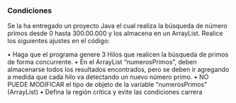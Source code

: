 ### Condiciones 
 
Se la ha entregado un proyecto Java el cual realiza la búsqueda de número primos desde 0 hasta 
300.00.000 y los almacena en un ArrayList. Realice los siguientes ajustes en el código:

• Haga que el programa genere 3 Hilos que realicen la búsqueda de primos de forma concurrente. 
• En el ArrayList “numerosPrimos”, deben almacenarse todos los resultados encontrados, pero se 
deben ir agregando a medida que cada hilo va detectando un nuevo número primo.
• NO PUEDE MODIFICAR el tipo de objeto de la variable “numerosPrimos” (ArrayList<Integer>)
• Defina la región crítica y evite las condiciones carrera